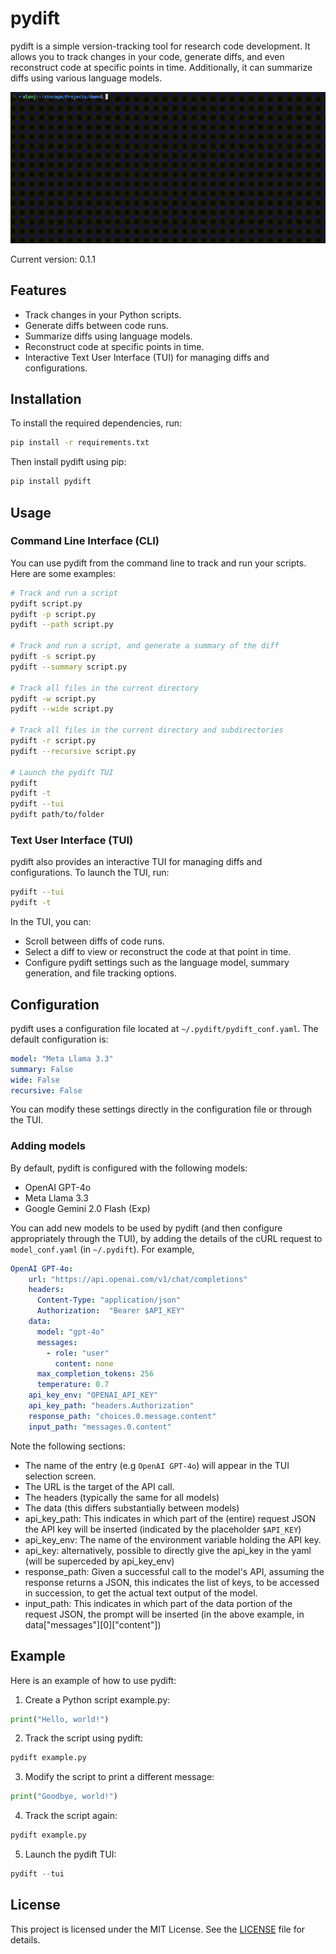 # pydift

pydift is a simple version-tracking tool for research code development. It allows you to track changes in your code, generate diffs, and even reconstruct code at specific points in time. Additionally, it can summarize diffs using various language models.

![pydift TUI](figures/demo.gif)

Current version: 0.1.1

## Features

- Track changes in your Python scripts.
- Generate diffs between code runs.
- Summarize diffs using language models.
- Reconstruct code at specific points in time.
- Interactive Text User Interface (TUI) for managing diffs and configurations.

## Installation

To install the required dependencies, run:

```sh
pip install -r requirements.txt
```

Then install pydift using pip:

```sh
pip install pydift
```

## Usage
### Command Line Interface (CLI)
You can use pydift from the command line to track and run your scripts. Here are some examples:
```sh
# Track and run a script
pydift script.py
pydift -p script.py
pydift --path script.py

# Track and run a script, and generate a summary of the diff
pydift -s script.py
pydift --summary script.py

# Track all files in the current directory
pydift -w script.py
pydift --wide script.py

# Track all files in the current directory and subdirectories
pydift -r script.py
pydift --recursive script.py

# Launch the pydift TUI
pydift
pydift -t
pydift --tui
pydift path/to/folder
```

### Text User Interface (TUI)
pydift also provides an interactive TUI for managing diffs and configurations. To launch the TUI, run:
```sh
pydift --tui
pydift -t
```

In the TUI, you can:

- Scroll between diffs of code runs.
- Select a diff to view or reconstruct the code at that point in time.
- Configure pydift settings such as the language model, summary generation, and file tracking options.

## Configuration

pydift uses a configuration file located at `~/.pydift/pydift_conf.yaml`. The default configuration is:
```yaml
model: "Meta Llama 3.3"
summary: False
wide: False
recursive: False
```
You can modify these settings directly in the configuration file or through the TUI.

### Adding models

By default, pydift is configured with the following models:
- OpenAI GPT-4o
- Meta Llama 3.3
- Google Gemini 2.0 Flash (Exp)

You can add new models to be used by pydift (and then configure appropriately through the TUI), by adding the details of the cURL request to `model_conf.yaml` (in `~/.pydift`).
For example,
```yaml
OpenAI GPT-4o:
    url: "https://api.openai.com/v1/chat/completions"
    headers:
      Content-Type: "application/json"
      Authorization:  "Bearer $API_KEY"
    data:
      model: "gpt-4o"
      messages:
        - role: "user"
          content: none
      max_completion_tokens: 256
      temperature: 0.7
    api_key_env: "OPENAI_API_KEY"
    api_key_path: "headers.Authorization"
    response_path: "choices.0.message.content"
    input_path: "messages.0.content"
```

Note the following sections:
- The name of the entry (e.g `OpenAI GPT-4o`) will appear in the TUI selection screen.
- The URL is the target of the API call.
- The headers (typically the same for all models)
- The data (this differs substantially between models)
- api_key_path: This indicates in which part of the (entire) request JSON the API key will be inserted (indicated by the placeholder `$API_KEY`)
- api_key_env: The name of the environment variable holding the API key.
- api_key: alternatively, possible to directly give the api_key in the yaml (will be superceded by api_key_env)
- response_path: Given a successful call to the model's API, assuming the response returns a JSON, this indicates the list of keys, to be accessed in succession, to get the actual text output of the model.
- input_path: This indicates in which part of the data portion of the request JSON, the prompt will be inserted (in the above example, in data["messages"][0]["content"])

## Example
Here is an example of how to use pydift:

1. Create a Python script example.py:
```python
print("Hello, world!")
```

2. Track the script using pydift:
```python
pydift example.py
```

3. Modify the script to print a different message:
```python
print("Goodbye, world!")
```

4. Track the script again:
```python
pydift example.py
```

5. Launch the pydift TUI:
```python
pydift --tui
```

## License
This project is licensed under the MIT License. See the [LICENSE](LICENSE) file for details.
